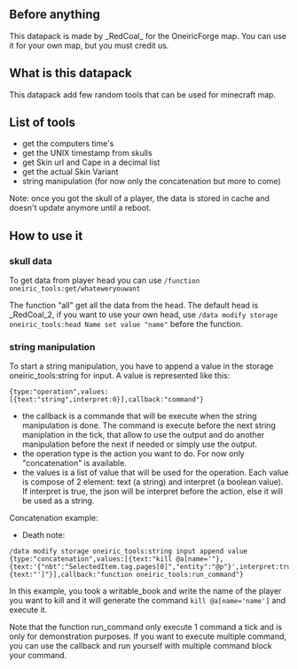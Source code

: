 ## Before anything

This datapack is made by \_RedCoal\_ for the OneiricForge map.
You can use it for your own map, but you must credit us.

## What is this datapack

This datapack add few random tools that can be used for minecraft map.

## List of tools

- get the computers time's
- get the UNIX timestamp from skulls
- get Skin url and Cape in a decimal list
- get the actual Skin Variant
- string manipulation (for now only the concatenation but more to come)

Note: once you got the skull of a player, the data is stored in cache and doesn't update anymore until a reboot.

## How to use it

### skull data

To get data from player head you can use  `/function oneiric_tools:get/whateweryouwant`

The function "all" get all the data from the head. The default head is _RedCoal_2, if you want to use your own head, use `/data modify storage oneiric_tools:head Name set value "name"` before the function.

### string manipulation

To start a string manipulation, you have to append a value in the storage oneiric_tools:string for input. A value is represented like this:

```
{type:"operation",values:[{text:"string",interpret:0}],callback:"command"}
```

- the callback is a commande that will be execute when the string manipulation is done. The command is execute before the next string maniplation in the tick, that allow to use the output and do another manipulation before the next if needed or simply use the output.
- the operation type is the action you want to do. For now only "concatenation" is available.
- the values is a list of value that will be used for the operation. Each value is compose of 2 element: text (a string) and interpret (a boolean value). If interpret is true, the json will be interpret before the action, else it will be used as a string.

Concatenation example:

- Death note:
```
/data modify storage oneiric_tools:string input append value {type:"concatenation",values:[{text:"kill @a[name='"},{text:'{"nbt":"SelectedItem.tag.pages[0]","entity":"@p"}',interpret:true},{text:"']"}],callback:"function oneiric_tools:run_command"}
```

In this example, you took a writable_book and write the name of the player you want to kill and it will generate the command `kill @a[name='name']` and execute it.

Note that the function run_command only execute 1 command a tick and is only for demonstration purposes. If you want to execute multiple command, you can use the callback and run yourself with multiple command block your command.
